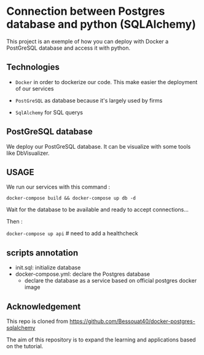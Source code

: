# Connection between Postgres database and python (SQLAlchemy)

This project is an exemple of how you can deploy with Docker a PostGreSQL database and access it with python.

## Technologies

* `Docker` in order to dockerize our code. This make easier the deployment of our services

* `PostGreSQL` as database because it's largely used by firms

* `SqlAlchemy` for SQL querys

## PostGreSQL database

We deploy our PostGreSQL database. It can be visualize with some tools like DbVisualizer.

## USAGE

We run our services with this command :

`docker-compose build && docker-compose up db -d`

Wait for the database to be available and ready to accept connections...

Then :

`docker-compose up api` # need to add a healthcheck

## scripts annotation
* init.sql: initialize database
* docker-compose.yml: declare the Postgres database
    * declare the database as a service based on official postgres docker image

## Acknowledgement
This repo is cloned from https://github.com/Bessouat40/docker-postgres-sqlalchemy

The aim of this repository is to expand the learning and applications based on the tutorial.